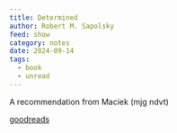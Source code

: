 ```yaml
---
title: Determined
author: Robert M. Sapolsky
feed: show
category: notes
date: 2024-09-14
tags:
  - book
  - unread
---
```

A recommendation from Maciek (mjg ndvt)

[goodreads](https://www.goodreads.com/book/show/83817782-determined)